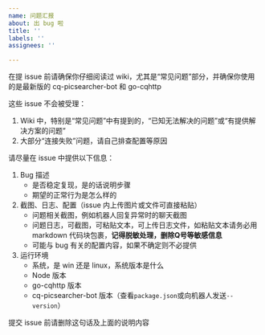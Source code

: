 ```yaml
---
name: 问题汇报
about: 出 bug 啦
title: ''
labels: ''
assignees: ''

---
```


在提 issue 前请确保你仔细阅读过 wiki，尤其是“常见问题”部分，并确保你使用的是最新版的 cq-picsearcher-bot 和 go-cqhttp

这些 issue 不会被受理：

1. Wiki 中，特别是“常见问题”中有提到的，“已知无法解决的问题”或“有提供解决方案的问题”
2. 大部分“连接失败”问题，请自己排查配置等原因

请尽量在 issue 中提供以下信息：

1. Bug 描述
   - 是否稳定复现，是的话说明步骤
   - 期望的正常行为是怎么样的
2. 截图、日志、配置（issue 内上传图片或文件可直接粘贴）
   - 问题相关截图，例如机器人回复异常时的聊天截图
   - 问题日志，可截图，可粘贴文本，可上传日志文件，如粘贴文本请务必用 markdown 代码块包裹，**记得脱敏处理，删除Q号等敏感信息**
   - 可能与 bug 有关的配置内容，如果不确定则不必提供
3. 运行环境
   - 系统，是 win 还是 linux，系统版本是什么
   - Node 版本
   - go-cqhttp 版本
   - cq-picsearcher-bot 版本（查看`package.json`或向机器人发送`--version`）

提交 issue 前请删除这句话及上面的说明内容
